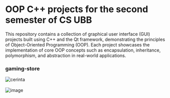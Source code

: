 # OOP C++ projects for the second semester of CS UBB

This repository contains a collection of graphical user interface (GUI) projects built using C++ and the Qt framework, demonstrating the principles of Object-Oriented Programming (OOP). Each project showcases the implementation of core OOP concepts such as encapsulation, inheritance, polymorphism, and abstraction in real-world applications.

### gaming-store

![cerinta](https://github.com/user-attachments/assets/2c57a1f3-fd44-4406-87cb-fcda3411ff1a)
<br></br>
![image](https://github.com/user-attachments/assets/6269e3b0-c54e-4bb0-8bf5-7774628962d1)

